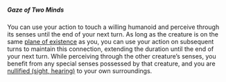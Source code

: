 ##### Gaze of Two Minds

You can use your action to touch a willing humanoid and perceive through its senses until the end of your next turn.
As long as the creature is on the same [plane of existence](#Planes_of_Existence_planes_of_existence) as you, you can use your action on subsequent turns to maintain this connection, extending the duration until the end of your next turn.
While perceiving through the other creature’s senses, you benefit from any special senses possessed by that creature, and you are [nullified (sight, hearing)](#Conditions_nullified) to your own surroundings.
